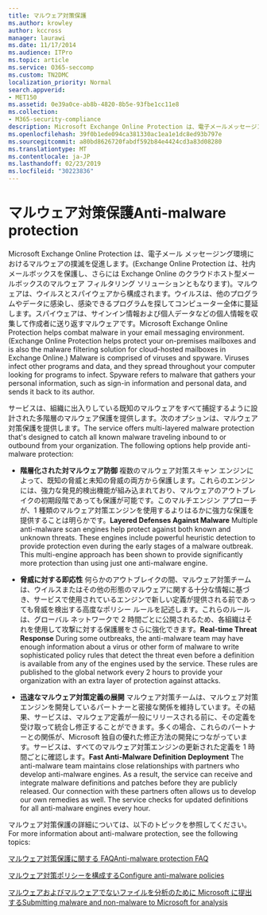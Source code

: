 ```yaml
---
title: マルウェア対策保護
ms.author: krowley
author: kccross
manager: laurawi
ms.date: 11/17/2014
ms.audience: ITPro
ms.topic: article
ms.service: O365-seccomp
ms.custom: TN2DMC
localization_priority: Normal
search.appverid:
- MET150
ms.assetid: 0e39a0ce-ab8b-4820-8b5e-93fbe1cc11e8
ms.collection:
- M365-security-compliance
description: Microsoft Exchange Online Protection は、電子メールメッセージング環境でマルウェアに対処するのに役に立ちます。マルウェアは、ウイルスとスパイウェアで構成されています。ウイルスは他のプログラムやデータに感染し、感染したプログラムを探すためにコンピューター全体に蔓延します。スパイウェアは、サインイン情報や個人データなどの個人情報を収集し、その作成者に返信するマルウェアを指します。
ms.openlocfilehash: 39f0b1ede094ca381330ac1ea1e1dc8ed93b797e
ms.sourcegitcommit: a80bd8626720fabdf592b84e4424cd3a83d08280
ms.translationtype: MT
ms.contentlocale: ja-JP
ms.lasthandoff: 02/23/2019
ms.locfileid: "30223836"
---
```

# <a name="anti-malware-protection"></a><span data-ttu-id="42ede-106">マルウェア対策保護</span><span class="sxs-lookup"><span data-stu-id="42ede-106">Anti-malware protection</span></span>

<span data-ttu-id="42ede-p102">Microsoft Exchange Online Protection は、電子メール メッセージング環境におけるマルウェアの撲滅を促進します。(Exchange Online Protection は、社内メールボックスを保護し、さらには Exchange Online のクラウドホスト型メールボックスのマルウェア フィルタリング ソリューションともなります)。マルウェアは、ウイルスとスパイウェアから構成されます。ウイルスは、他のプログラムやデータに感染し、感染できるプログラムを探してコンピューター全体に蔓延します。スパイウェアは、サインイン情報および個人データなどの個人情報を収集して作成者に送り返すマルウェアです。</span><span class="sxs-lookup"><span data-stu-id="42ede-p102">Microsoft Exchange Online Protection helps combat malware in your email messaging environment. (Exchange Online Protection helps protect your on-premises mailboxes and is also the malware filtering solution for cloud-hosted mailboxes in Exchange Online.) Malware is comprised of viruses and spyware. Viruses infect other programs and data, and they spread throughout your computer looking for programs to infect. Spyware refers to malware that gathers your personal information, such as sign-in information and personal data, and sends it back to its author.</span></span> 
  
<span data-ttu-id="42ede-p103">サービスは、組織に出入りしている既知のマルウェアをすべて捕捉するように設計された多階層のマルウェア保護を提供します。次のオプションは、マルウェア対策保護を提供します。</span><span class="sxs-lookup"><span data-stu-id="42ede-p103">The service offers multi-layered malware protection that's designed to catch all known malware traveling inbound to or outbound from your organization. The following options help provide anti-malware protection:</span></span>
  
- <span data-ttu-id="42ede-p104">**階層化された対マルウェア防御** 複数のマルウェア対策スキャン エンジンによって、既知の脅威と未知の脅威の両方から保護します。これらのエンジンには、強力な発見的検出機能が組み込まれており、マルウェアのアウトブレイクの初期段階であっても保護が可能です。このマルチエンジン アプローチが、1 種類のマルウェア対策エンジンを使用するよりはるかに強力な保護を提供することは明らかです。</span><span class="sxs-lookup"><span data-stu-id="42ede-p104">**Layered Defenses Against Malware** Multiple anti-malware scan engines help protect against both known and unknown threats. These engines include powerful heuristic detection to provide protection even during the early stages of a malware outbreak. This multi-engine approach has been shown to provide significantly more protection than using just one anti-malware engine.</span></span> 
    
- <span data-ttu-id="42ede-p105">**脅威に対する即応性** 何らかのアウトブレイクの間、マルウェア対策チームは、ウイルスまたはその他の形態のマルウェアに関する十分な情報に基づき、サービスで使用されているエンジンで新しい定義が提供される前であっても脅威を検出する高度なポリシー ルールを記述します。これらのルールは、グローバル ネットワークで 2 時間ごとに公開されるため、各組織はそれを使用して攻撃に対する保護層をさらに強化できます。</span><span class="sxs-lookup"><span data-stu-id="42ede-p105">**Real-time Threat Response** During some outbreaks, the anti-malware team may have enough information about a virus or other form of malware to write sophisticated policy rules that detect the threat even before a definition is available from any of the engines used by the service. These rules are published to the global network every 2 hours to provide your organization with an extra layer of protection against attacks.</span></span> 
    
- <span data-ttu-id="42ede-p106">**迅速なマルウェア対策定義の展開** マルウェア対策チームは、マルウェア対策エンジンを開発しているパートナーと密接な関係を維持しています。その結果、サービスは、マルウェア定義が一般にリリースされる前に、その定義を受け取って統合し修正することができます。多くの場合、これらのパートナーとの関係が、Microsoft 独自の優れた修正方法の開発につながっています。サービスは、すべてのマルウェア対策エンジンの更新された定義を 1 時間ごとに確認します。</span><span class="sxs-lookup"><span data-stu-id="42ede-p106">**Fast Anti-Malware Definition Deployment** The anti-malware team maintains close relationships with partners who develop anti-malware engines. As a result, the service can receive and integrate malware definitions and patches before they are publicly released. Our connection with these partners often allows us to develop our own remedies as well. The service checks for updated definitions for all anti-malware engines every hour.</span></span> 
    
<span data-ttu-id="42ede-122">マルウェア対策保護の詳細については、以下のトピックを参照してください。</span><span class="sxs-lookup"><span data-stu-id="42ede-122">For more information about anti-malware protection, see the following topics:</span></span> 
  
[<span data-ttu-id="42ede-123">マルウェア対策保護に関する FAQ</span><span class="sxs-lookup"><span data-stu-id="42ede-123">Anti-malware protection FAQ </span></span>](anti-malware-protection-faq-eop.md)
  
[<span data-ttu-id="42ede-124">マルウェア対策ポリシーを構成する</span><span class="sxs-lookup"><span data-stu-id="42ede-124">Configure anti-malware policies</span></span>](configure-anti-malware-policies.md)
  
[<span data-ttu-id="42ede-125">マルウェアおよびマルウェアでないファイルを分析のために Microsoft に提出する</span><span class="sxs-lookup"><span data-stu-id="42ede-125">Submitting malware and non-malware to Microsoft for analysis</span></span>](submitting-malware-and-non-malware-to-microsoft-for-analysis.md)
  

